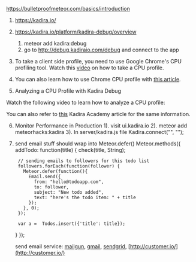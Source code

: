 https://bulletproofmeteor.com/basics/introduction

1. https://kadira.io/

2. https://kadira.io/platform/kadira-debug/overview
    1) meteor add kadira:debug
    2) go to http://debug.kadiraio.com/debug and connect to the app

3. To take a client side profile, you need to use Google Chrome's CPU profiling tool. Watch this [video](https://kadira.io/platform/kadira-debug/cpu-profiling/taking-a-client-profile) on how to take a CPU profile.

4. You can also learn how to use Chrome CPU profile with [this article](https://developer.chrome.com/devtools/docs/cpu-profiling).

5. Analyzing a CPU Profile with Kadira Debug

Watch the following video to learn how to analyze a CPU profile:

You can also refer to [this](https://kadira.io/academy/analyze-meteor-cpu-profile/) Kadira Academy article for the same information.

6. Monitor Performance in Production
  1). visit ui.kadira.io
  2). meteor add meteorhacks:kadira
  3). In server/kadira.js file
          Kadira.connect("<appId>", "<appSecret>");

7. send email stuff should wrap into Meteor.defer()
    Meteor.methods({
      addTodo: function(title) {
        check(title, String);

        // sending emails to followers for this todo list
        followers.forEach(function(follower) {
          Meteor.defer(function(){
            Email.send({
              from: "hello@todoapp.com",
              to: follower,
              subject: "New todo added",
              text: "here's the todo item: " + title
            });
          }, 0);
        });

        var a =  Todos.insert({'title': title});
      }
    });

    send email service:
      [mailgun](http://documentation.mailgun.com/api-sending.html#sending),
      [gmail](https://developers.google.com/gmail/api/overview),
      [sendgrid](https://sendgrid.com/docs/API_Reference/Web_API/index.html),
      [http://customer.io/](http://customer.io/)
